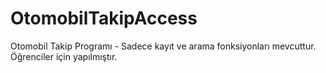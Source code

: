 # OtomobilTakipAccess
Otomobil Takip Programı - Sadece kayıt ve arama fonksiyonları mevcuttur. Öğrenciler için yapılmıştır.

